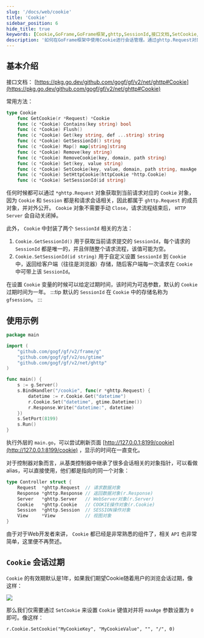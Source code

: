 ```yaml
---
slug: '/docs/web/cookie'
title: 'Cookie'
sidebar_position: 6
hide_title: true
keywords: [Cookie,GoFrame,GoFrame框架,ghttp,SessionId,接口文档,SetCookie,HTTP Server,Session,web开发]
description: '如何在GoFrame框架中使用Cookie进行会话管理。通过ghttp.Request对象，开发者可以轻松获取、设置和删除Cookie。还讨论了SessionId的获取和设置，Cookie的过期时间处理，以及在控制器中继承和使用会话对象的简易方法。这些功能为Web开发者提供了强大的工具来管理用户会话，确保Web应用的灵活性和应变能力。'
---
```


## 基本介绍

接口文档： [https://pkg.go.dev/github.com/gogf/gf/v2/net/ghttp#Cookie](https://pkg.go.dev/github.com/gogf/gf/v2/net/ghttp#Cookie)

常用方法：

```go
type Cookie
    func GetCookie(r *Request) *Cookie
    func (c *Cookie) Contains(key string) bool
    func (c *Cookie) Flush()
    func (c *Cookie) Get(key string, def ...string) string
    func (c *Cookie) GetSessionId() string
    func (c *Cookie) Map() map[string]string
    func (c *Cookie) Remove(key string)
    func (c *Cookie) RemoveCookie(key, domain, path string)
    func (c *Cookie) Set(key, value string)
    func (c *Cookie) SetCookie(key, value, domain, path string, maxAge time.Duration, httpOnly ...bool)
    func (c *Cookie) SetHttpCookie(httpCookie *http.Cookie)
    func (c *Cookie) SetSessionId(id string)
```

任何时候都可以通过 `*ghttp.Request` 对象获取到当前请求对应的 `Cookie` 对象，因为 `Cookie` 和 `Session` 都是和请求会话相关，因此都属于 `ghttp.Request` 的成员对象，并对外公开。 `Cookie` 对象不需要手动 `Close`，请求流程结束后， `HTTP Server` 会自动关闭掉。

此外， `Cookie` 中封装了两个 `SessionId` 相关的方法：

1. `Cookie.GetSessionId()` 用于获取当前请求提交的 `SessionId`，每个请求的 `SessionId` 都是唯一的，并且伴随整个请求流程，该值可能为空。
2. `Cookie.SetSessionId(id string)` 用于自定义设置 `SessionId` 到 `Cookie` 中，返回给客户端（往往是浏览器）存储，随后客户端每一次请求在 `Cookie` 中可带上该 `SessionId`。

在设置 `Cookie` 变量的时候可以给定过期时间，该时间为可选参数，默认的 `Cookie` 过期时间为一年。
:::tip
默认的 `SessionId` 在 `Cookie` 中的存储名称为 `gfsession`。
:::
## 使用示例

```go
package main

import (
    "github.com/gogf/gf/v2/frame/g"
    "github.com/gogf/gf/v2/os/gtime"
    "github.com/gogf/gf/v2/net/ghttp"
)

func main() {
    s := g.Server()
    s.BindHandler("/cookie", func(r *ghttp.Request) {
        datetime := r.Cookie.Get("datetime")
        r.Cookie.Set("datetime", gtime.Datetime())
        r.Response.Write("datetime:", datetime)
    })
    s.SetPort(8199)
    s.Run()
}
```

执行外层的 `main.go`，可以尝试刷新页面 [http://127.0.0.1:8199/cookie](http://127.0.0.1:8199/cookie) ，显示的时间在一直变化。

对于控制器对象而言，从基类控制器中继承了很多会话相关的对象指针，可以看做alias，可以直接使用，他们都是指向的同一个对象：

```go
type Controller struct {
    Request  *ghttp.Request  // 请求数据对象
    Response *ghttp.Response // 返回数据对象(r.Response)
    Server   *ghttp.Server   // WebServer对象(r.Server)
    Cookie   *ghttp.Cookie   // COOKIE操作对象(r.Cookie)
    Session  *ghttp.Session  // SESSION操作对象
    View     *View           // 视图对象
}
```

由于对于Web开发者来讲， `Cookie` 都已经是非常熟悉的组件了，相关 `API` 也非常简单，这里便不再赘述。

## `Cookie` 会话过期

`Cookie` 的有效期默认是1年，如果我们期望Cookie随着用户的浏览会话过期，像这样：

![](/markdown/6aca8ffefa9db267e2a4ecf1423ba6be.png)

那么我们仅需要通过 `SetCookie` 来设置 `Cookie` 键值对并将 `maxAge` 参数设置为 `0` 即可。像这样：

```
r.Cookie.SetCookie("MyCookieKey", "MyCookieValue", "", "/", 0)
```